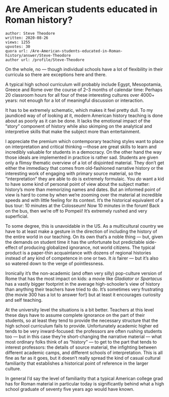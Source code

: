 # Are American students educated in Roman history?

	author: Steve Theodore
	written: 2020-08-26
	views: 1255
	upvotes: 30
	quora url: /Are-American-students-educated-in-Roman-history/answer/Steve-Theodore
	author url: /profile/Steve-Theodore


On the whole, no — though individual schools have a lot of flexibility in their curricula so there are exceptions here and there.

A typical high school curriculum will probably include Egypt, Mesopotamia, Greece and Rome over the course of 2–3 months of calendar time: Perhaps 20 classroom hours for all four of these interesting cultures over 4000+ years: not enough for a lot of meaningful discussion or interaction.

It has to be extremely schematic, which makes it feel pretty dull. To my jaundiced way of of looking at it, modern American history teaching is done about as poorly as it can be done. It lacks the emotional impact of the “story” component of history while also skimping on the analytical and interpretive skills that make the subject more than entertainment.

I appreciate the premium which contemporary teaching styles want to place on interpretation and critical thinking —those are great skills to learn and incredibly valuable for students in a democracy. On the other hand the way those ideals are implemented in practice is rather sad. Students are given only a flimsy thematic overview of a lot of disjointed material. They don’t get either the immediacy that comes from old-fashioned narrative history or the interesting work of engaging with primary source material, so the “interpretation” they are able to do is extremely formulaic. You _do_ want a kid to have some kind of personal point of view about the subject matter: history’s more than memorizing names and dates. But an informed point of view is hard to come by when we’re zooming over the material at incredible speeds and with little feeling for its context. It’s the historical equivalent of a bus tour: 10 minutes at the Colosseum! Now 10 minutes in the forum! Back on the bus, then we’re off to Pompeii! It’s extremely rushed and very superficial.

To some degree, this is unavoidable in the US. As a multicultural country we have to at least make a gesture in the direction of including the history of the entire world in our teaching. On its own that’s a noble thing — but, given the demands on student time it has the unfortunate but predictable side-effect of producing globalized ignorance, not world citizens. The typical product is a paper-thin acquaintance with dozens of regional histories instead of any kind of competence in one or two. It _is_ fairer — but it’s also so watered down to the verge of pointlessness.

Ironically it’s the non-academic (and often very silly) pop-culture version of Rome that has the most impact on kids: a movie like _Gladiator_ or _Spartacus_  has a vastly bigger footprint in the average high-schooler’s view of history than anything their teachers have tried to do. It’s sometimes very frustrating (the movie 300 has a lot to answer for!) but at least it encourages curiosity and self teaching.

At the university level the situations is a bit better. Teachers at this level these days have to assume complete ignorance on the part of their students, so at least they tend to provide the necessary structure that the high school curriculum fails to provide. Unfortunately academic higher ed tends to be very inward-focused: the professors are often rushing students too — but in this case they’re short-changing the narrative material — what most ordinary folks think of as “history” — to get to the part that tends to interest professors: the details of source material, the infighting between different academic camps, and different schools of interpretation. This is all fine as far as it goes, but it doesn’t really spread the kind of casual cultural familiarity that establishes a historical point of reference in the larger culture.

In general I’d say the level of familiarity that a typical American college grad has for Roman material in particular today is significantly behind what a high school graduate of seventy five years ago would have known.

